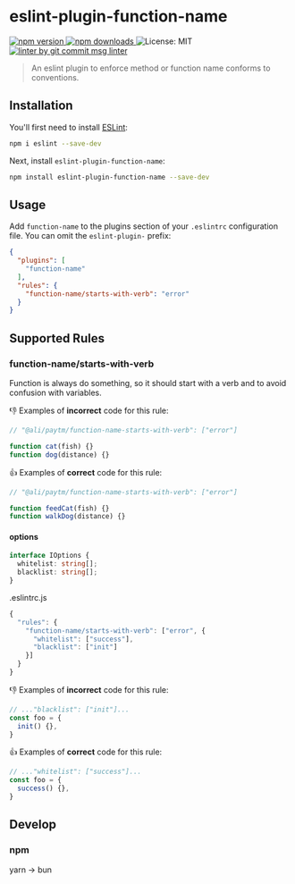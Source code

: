 # eslint-plugin-function-name

<p>
  <a href="https://www.npmjs.com/package/eslint-plugin-function-name" target="_blank">
    <img src="https://img.shields.io/npm/v/eslint-plugin-function-name.svg" alt="npm version" />
  </a>

  <a href="https://www.npmjs.com/package/eslint-plugin-function-name">
    <img src="https://img.shields.io/npm/dm/eslint-plugin-function-name.svg" alt="npm downloads" />
  </a>

  <img alt="License: MIT" src="https://img.shields.io/badge/License-MIT-yellow.svg" />

  <a href="https://www.npmjs.com/package/git-commit-msg-linter" target="_blank">
    <img alt="linter by git commit msg linter" src="https://img.shields.io/badge/git-commit%20msg%20linter-blue" />
  </a>
</p>

> An eslint plugin to enforce method or function name conforms to conventions.

## Installation

You'll first need to install [ESLint](http://eslint.org):

```sh
npm i eslint --save-dev
```

Next, install `eslint-plugin-function-name`:

```sh
npm install eslint-plugin-function-name --save-dev
```

## Usage

Add `function-name` to the plugins section of your `.eslintrc` configuration file. You can omit the `eslint-plugin-` prefix:

```json
{
  "plugins": [
    "function-name"
  ],
  "rules": {
    "function-name/starts-with-verb": "error"
  }
}
```

## Supported Rules

### function-name/starts-with-verb

Function is always do something, so it should start with a verb and to avoid confusion with variables.

👎 Examples of **incorrect** code for this rule:

```js
// "@ali/paytm/function-name-starts-with-verb": ["error"]

function cat(fish) {}
function dog(distance) {}
```

👍 Examples of **correct** code for this rule:

```js
// "@ali/paytm/function-name-starts-with-verb": ["error"]

function feedCat(fish) {}
function walkDog(distance) {}
```

#### options

```typescript
interface IOptions {
  whitelist: string[];
  blacklist: string[];
}
```

.eslintrc.js

```javascript
{
  "rules": {
    "function-name/starts-with-verb": ["error", {
      "whitelist": ["success"],
      "blacklist": ["init"]
    }]
  }
}
```

👎 Examples of **incorrect** code for this rule:

```js
// ..."blacklist": ["init"]...
const foo = {
  init() {},
}
```

👍 Examples of **correct** code for this rule:

```js
// ..."whitelist": ["success"]...
const foo = {
  success() {},
}
```

## Develop

### npm

yarn → bun
